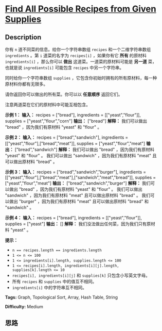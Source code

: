 # [Find All Possible Recipes from Given Supplies][title]

## Description

你有 `n` 道不同菜的信息。给你一个字符串数组 `recipes` 和一个二维字符串数组 `ingredients` 。第 `i` 道菜的名字为
`recipes[i]` ，如果你有它  **所有**  的原材料 `ingredients[i]` ，那么你可以  **做出**
这道菜。一道菜的原材料可能是  **另一道**  菜，也就是说 `ingredients[i]` 可能包含 `recipes` 中另一个字符串。

同时给你一个字符串数组 `supplies` ，它包含你初始时拥有的所有原材料，每一种原材料你都有无限多。

请你返回你可以做出的所有菜。你可以以 **任意顺序**  返回它们。

注意两道菜在它们的原材料中可能互相包含。



**示例 1：**
            **输入：** recipes = ["bread"], ingredients = [["yeast","flour"]], supplies = ["yeast","flour","corn"]    **输出：** ["bread"]    **解释：**    我们可以做出 "bread" ，因为我们有原材料 "yeast" 和 "flour" 。    

**示例 2：**
            **输入：** recipes = ["bread","sandwich"], ingredients = [["yeast","flour"],["bread","meat"]], supplies = ["yeast","flour","meat"]    **输出：** ["bread","sandwich"]    **解释：**    我们可以做出 "bread" ，因为我们有原材料 "yeast" 和 "flour" 。    我们可以做出 "sandwich" ，因为我们有原材料 "meat" 且可以做出原材料 "bread" 。    

**示例 3：**
            **输入：** recipes = ["bread","sandwich","burger"], ingredients = [["yeast","flour"],["bread","meat"],["sandwich","meat","bread"]], supplies = ["yeast","flour","meat"]    **输出：** ["bread","sandwich","burger"]    **解释：**    我们可以做出 "bread" ，因为我们有原材料 "yeast" 和 "flour" 。    我们可以做出 "sandwich" ，因为我们有原材料 "meat" 且可以做出原材料 "bread" 。    我们可以做出 "burger" ，因为我们有原材料 "meat" 且可以做出原材料 "bread" 和 "sandwich" 。    

**示例 4：**
            **输入：** recipes = ["bread"], ingredients = [["yeast","flour"]], supplies = ["yeast"]    **输出：** []    **解释：**    我们没法做出任何菜，因为我们只有原材料 "yeast" 。    



**提示：**

  * `n == recipes.length == ingredients.length`
  * `1 <= n <= 100`
  * `1 <= ingredients[i].length, supplies.length <= 100`
  * `1 <= recipes[i].length, ingredients[i][j].length, supplies[k].length <= 10`
  * `recipes[i], ingredients[i][j]` 和 `supplies[k]` 只包含小写英文字母。
  * 所有 `recipes` 和 `supplies` 中的值互不相同。
  * `ingredients[i]` 中的字符串互不相同。


**Tags:** Graph, Topological Sort, Array, Hash Table, String

**Difficulty:** Medium

## 思路

[title]: https://leetcode-cn.com/problems/find-all-possible-recipes-from-given-supplies
